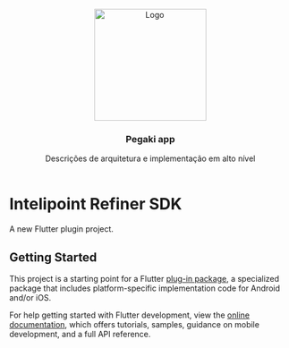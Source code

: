 <!-- PROJECT LOGO -->
<br />
<div align="center">
  <img src="https://i.imgur.com/AN5obLQ.png" alt="Logo" width="200" height="200">

<h3 align="center">Pegaki app</h3>
  <p align="center">
    Descrições de arquitetura e implementação em alto nível
    <br />
    <br />
  </p>
</div>

# Intelipoint Refiner SDK

A new Flutter plugin project.

## Getting Started

This project is a starting point for a Flutter
[plug-in package](https://flutter.dev/developing-packages/),
a specialized package that includes platform-specific implementation code for
Android and/or iOS.

For help getting started with Flutter development, view the
[online documentation](https://flutter.dev/docs), which offers tutorials,
samples, guidance on mobile development, and a full API reference.

